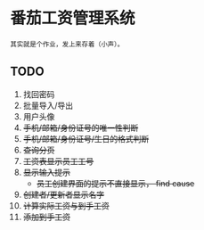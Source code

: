 # 番茄工资管理系统

<sub>其实就是个作业，发上来存着（小声）。</sub>

## TODO

1. 找回密码
1. 批量导入/导出
1. 用户头像
1. <s>手机/邮箱/身份证号的唯一性判断</s>
1. <s>手机/邮箱/身份证号/生日的格式判断</s>
1. <s>查询分页</s>
1. <s>工资表显示员工工号</s>
1. <s>显示输入提示</s>
    - <s>员工创建界面的提示不直接显示， find cause</s>
1. <s>创建者/更新者显示名字</s>
1. <s>计算实际工资与到手工资</s>
1. <s>添加到手工资</s>
